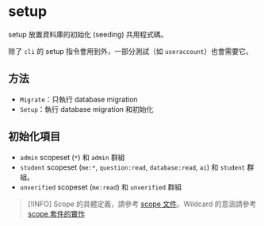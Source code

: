 # setup

setup 放置資料庫的初始化 (seeding) 共用程式碼。

除了 `cli` 的 setup 指令會用到外，一部分測試（如 `useraccount`）也會需要它。

## 方法

- `Migrate`：只執行 database migration
- `Setup`：執行 database migration 和初始化

## 初始化項目

- `admin` scopeset (`*`) 和 `admin` 群組
- `student` scopeset (`me:*`, `question:read`, `database:read`, `ai`) 和 `student` 群組。
- `unverified` scopeset (`me:read`) 和 `unverified` 群組

> [!INFO]
> Scope 的具體定義，請參考 [scope 文件](../../docs/scope.md)。Wildcard 的意涵請參考 [scope 套件的實作](../scope/README.md)
